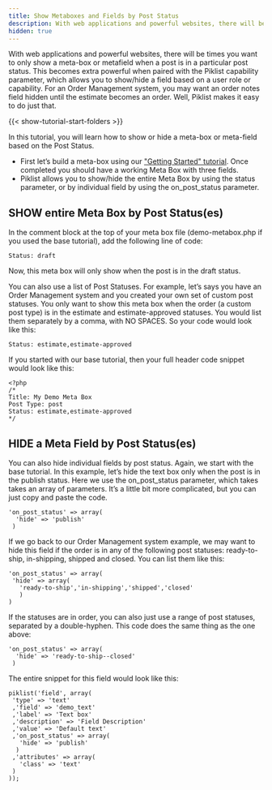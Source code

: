 ```yaml
---
title: Show Metaboxes and Fields by Post Status
description: With web applications and powerful websites, there will be times you want to only show a metabox or metafield when a post is in a particular post status.
hidden: true
---
```


With web applications and powerful websites, there will be times you want to only show a meta-box or metafield when a post is in a particular post status.  This becomes extra powerful when paired with the Piklist capability parameter, which allows you to show/hide a field based on a user role or capability. For an Order Management system, you may want an order notes field hidden until the estimate becomes an order. Well, Piklist makes it easy to do just that.

{{< show-tutorial-start-folders >}}

In this tutorial, you will learn how to show or hide a meta-box or meta-field based on the Post Status.

* First let’s build a meta-box using our ["Getting Started" tutorial](/getting-started/).  Once completed you should have a working Meta Box with three fields.
* Piklist allows you to show/hide the entire Meta Box by using the status parameter, or by individual field by using the on_post_status parameter.

## SHOW entire Meta Box by Post Status(es)
In the comment block at the top of your meta box file (demo-metabox.php if you used the base tutorial), add the following line of code:

`Status: draft`

Now, this meta box will only show when the post is in the draft status.

You can also use a list of Post Statuses.  For example, let’s says you have an Order Management system and you created your own set of custom post statuses. You only want to show this meta box when the order (a custom post type) is in the estimate and estimate-approved statuses. You would list them separately by a comma, with NO SPACES. So your code would look like this:

`Status: estimate,estimate-approved`

If you started with our base tutorial, then your full header code snippet would look like this:
```
<?php
/*
Title: My Demo Meta Box
Post Type: post
Status: estimate,estimate-approved
*/
```

## HIDE a Meta Field by Post Status(es)
You can also hide individual fields by post status. Again, we start with the base tutorial.  In this example, let’s hide the text box only when the post is in the publish status. Here we use the on_post_status parameter, which takes takes an array of parameters.  It’s a little bit more complicated, but you can just copy and paste the code.

```
'on_post_status' => array(
  'hide' => 'publish'
 )
 ```

 If we go back to our Order Management system example, we may want to hide this field if the order is in any of the following post statuses: ready-to-ship, in-shipping, shipped and closed.  You can list them like this:

 ```
 'on_post_status' => array(
  'hide' => array(
    'ready-to-ship','in-shipping','shipped','closed'
    )
)
```

If the statuses are in order, you can also just use a range of post statuses, separated by a double-hyphen. This code does the same thing as the one above:

```
'on_post_status' => array(
  'hide' => 'ready-to-ship--closed'
 )
 ```

 The entire snippet for this field would look like this:

 ```
 piklist('field', array(
  'type' => 'text'
  ,'field' => 'demo_text'
  ,'label' => 'Text box'
  ,'description' => 'Field Description'
  ,'value' => 'Default text'
  ,'on_post_status' => array(
    'hide' => 'publish'
   )
  ,'attributes' => array(
    'class' => 'text'
  )
));
```
